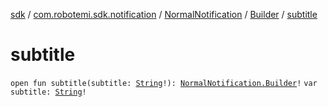 [sdk](../../../index.md) / [com.robotemi.sdk.notification](../../index.md) / [NormalNotification](../index.md) / [Builder](index.md) / [subtitle](./subtitle.md)

# subtitle

`open fun subtitle(subtitle: `[`String`](https://kotlinlang.org/api/latest/jvm/stdlib/kotlin/-string/index.html)`!): `[`NormalNotification.Builder`](index.md)`!`
`var subtitle: `[`String`](https://kotlinlang.org/api/latest/jvm/stdlib/kotlin/-string/index.html)`!`